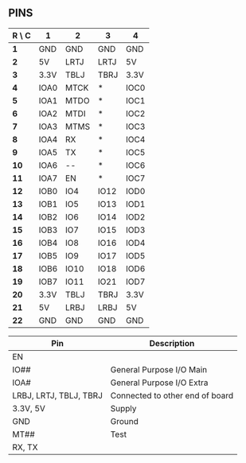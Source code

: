 ## PINS
| R \\ C | 1    | 2    | 3    | 4    |
| ------ | ---- | ---- | ---- | ---- |
| **1**  | GND  | GND  | GND  | GND  |
| **2**  | 5V   | LRTJ | LRTJ | 5V   |
| **3**  | 3.3V | TBLJ | TBRJ | 3.3V |
| **4**  | IOA0 | MTCK | *    | IOC0 |
| **5**  | IOA1 | MTDO | *    | IOC1 |
| **6**  | IOA2 | MTDI | *    | IOC2 |
| **7**  | IOA3 | MTMS | *    | IOC3 |
| **8**  | IOA4 | RX   | *    | IOC4 |
| **9**  | IOA5 | TX   | *    | IOC5 |
| **10** | IOA6 | --   | *    | IOC6 |
| **11** | IOA7 | EN   | *    | IOC7 |
| **12** | IOB0 | IO4  | IO12 | IOD0 |
| **13** | IOB1 | IO5  | IO13 | IOD1 |
| **14** | IOB2 | IO6  | IO14 | IOD2 |
| **15** | IOB3 | IO7  | IO15 | IOD3 |
| **16** | IOB4 | IO8  | IO16 | IOD4 |
| **17** | IOB5 | IO9  | IO17 | IOD5 |
| **18** | IOB6 | IO10 | IO18 | IOD6 |
| **19** | IOB7 | IO11 | IO21 | IOD7 |
| **20** | 3.3V | TBLJ | TBRJ | 3.3V |
| **21** | 5V   | LRBJ | LRBJ | 5V   |
| **22** | GND  | GND  | GND  | GND  |

| Pin | Description
| - | -
| EN | 
| IO## | General Purpose I/O Main
| IOA# | General Purpose I/O Extra
| LRBJ, LRTJ, TBLJ, TBRJ | Connected to other end of board
| 3.3V, 5V | Supply
| GND | Ground
| MT## | Test
| RX, TX |
